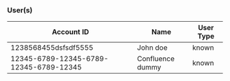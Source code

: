 ### User(s)
|Account ID|Name|User Type|
|---|---|---|
| 1238568455dsfsdf5555 | John doe | known |
| 12345-6789-12345-6789-12345-6789-12345 | Confluence dummy | known |
